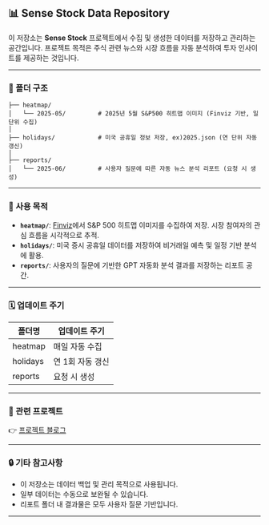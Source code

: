 ## 📊 Sense Stock Data Repository

이 저장소는 **Sense Stock** 프로젝트에서 수집 및 생성한 데이터를 저장하고 관리하는 공간입니다. 
프로젝트 목적은 주식 관련 뉴스와 시장 흐름을 자동 분석하여 투자 인사이트를 제공하는 것입니다.

---

### 📁 폴더 구조

```
├── heatmap/
│   └── 2025-05/         # 2025년 5월 S&P500 히트맵 이미지 (Finviz 기반, 일 단위 수집)
│
├── holidays/            # 미국 공휴일 정보 저장, ex)2025.json (연 단위 자동 갱신)
│
├── reports/
│   └── 2025-06/         # 사용자 질문에 따른 자동 뉴스 분석 리포트 (요청 시 생성)
```

---

### 📌 사용 목적

- **`heatmap/`**: [Finviz](https://finviz.com/map.ashx)에서 S&P 500 히트맵 이미지를 수집하여 저장. 시장 참여자의 관심 흐름을 시각적으로 추적.
- **`holidays/`**: 미국 증시 공휴일 데이터를 저장하여 비거래일 예측 및 일정 기반 분석에 활용.
- **`reports/`**: 사용자의 질문에 기반한 GPT 자동화 분석 결과를 저장하는 리포트 공간.

---

### 🗓️ 업데이트 주기

| 폴더명     | 업데이트 주기  |
|------------|-----------------|
| heatmap    | 매일 자동 수집  |
| holidays   | 연 1회 자동 갱신|
| reports    | 요청 시 생성    |

---

### 🧠 관련 프로젝트

👉 [프로젝트 블로그](https://cord-ai.tistory.com/category/n8n%2C%20Automation%20Tool/n8n%20Project)

---

### 🔒 기타 참고사항

- 이 저장소는 데이터 백업 및 관리 목적으로 사용됩니다.
- 일부 데이터는 수동으로 보완될 수 있습니다.
- 리포트 폴더 내 결과물은 모두 사용자 질문 기반입니다.

---
